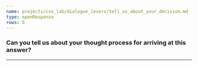 ```yaml
---
name: projects/css_lab/dialogue_levers/tell_us_about_your_decision.md
type: openResponse
rows: 5
---
```


### Can you tell us about your thought process for arriving at this answer?

---

>
